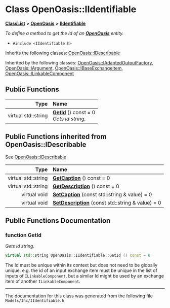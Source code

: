 

# Class OpenOasis::IIdentifiable



[**ClassList**](annotated.md) **>** [**OpenOasis**](namespace_open_oasis.md) **>** [**IIdentifiable**](class_open_oasis_1_1_i_identifiable.md)



_To define a method to get the Id of an_ [_**OpenOasis**_](namespace_open_oasis.md) _entity._

* `#include <IIdentifiable.h>`



Inherits the following classes: [OpenOasis::IDescribable](class_open_oasis_1_1_i_describable.md)


Inherited by the following classes: [OpenOasis::IAdaptedOutputFactory](class_open_oasis_1_1_i_adapted_output_factory.md),  [OpenOasis::IArgument](class_open_oasis_1_1_i_argument.md),  [OpenOasis::IBaseExchangeItem](class_open_oasis_1_1_i_base_exchange_item.md),  [OpenOasis::ILinkableComponent](class_open_oasis_1_1_i_linkable_component.md)




















































## Public Functions

| Type | Name |
| ---: | :--- |
| virtual std::string | [**GetId**](#function-getid) () const = 0<br>_Gets id string._  |


## Public Functions inherited from OpenOasis::IDescribable

See [OpenOasis::IDescribable](class_open_oasis_1_1_i_describable.md)

| Type | Name |
| ---: | :--- |
| virtual std::string | [**GetCaption**](#function-getcaption) () const = 0<br> |
| virtual std::string | [**GetDescription**](#function-getdescription) () const = 0<br> |
| virtual void | [**SetCaption**](#function-setcaption) (const std::string & value) = 0<br> |
| virtual void | [**SetDescription**](#function-setdescription) (const std::string & value) = 0<br> |






















































## Public Functions Documentation




### function GetId 

_Gets id string._ 
```C++
virtual std::string OpenOasis::IIdentifiable::GetId () const = 0
```



The Id must be unique within its context but does not need to be globally unique. e.g. the id of an input exchange item must be unique in the list of inputs of `ILinkableComponent`, but a similar Id might be used by an exchange item of another `ILinkableComponent`. 


        

------------------------------
The documentation for this class was generated from the following file `Models/Inc/IIdentifiable.h`

